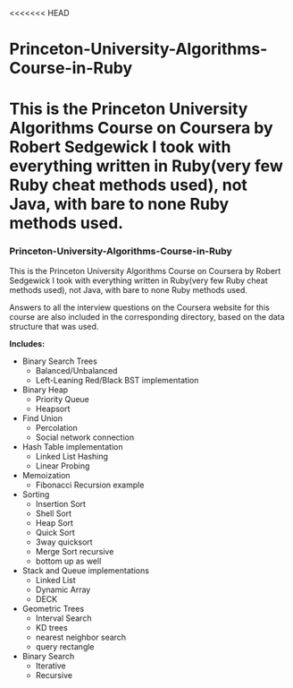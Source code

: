 <<<<<<< HEAD
# Princeton-University-Algorithms-Course-in-Ruby

This is the Princeton University Algorithms Course on Coursera by Robert Sedgewick I took with everything written in Ruby(very few Ruby cheat methods used), not Java, with bare to none Ruby methods used.
=======
### Princeton-University-Algorithms-Course-in-Ruby

This is the Princeton University Algorithms Course on Coursera by Robert Sedgewick I took with everything written in Ruby(very few Ruby cheat methods used), not Java,
with bare to none Ruby methods used.

Answers to all the interview questions on the Coursera website for this course are also included in the corresponding directory, based
on the data structure that was used.

**Includes:**
  * Binary Search Trees
    * Balanced/Unbalanced
    * Left-Leaning Red/Black BST implementation
  * Binary Heap
    * Priority Queue
    * Heapsort
  * Find Union
    * Percolation
    * Social network connection
  * Hash Table implementation
    * Linked List Hashing
    * Linear Probing
  * Memoization
    * Fibonacci Recursion example
  * Sorting
    * Insertion Sort
    * Shell Sort
    * Heap Sort
    * Quick Sort
     * 3way quicksort
    * Merge Sort recursive
     * bottom up as well
   * Stack and Queue implementations
     * Linked List
     * Dynamic Array
     * DECK
   * Geometric Trees
     * Interval Search
     * KD trees
      * nearest neighbor search
      * query rectangle
   * Binary Search
     * Iterative
     * Recursive
